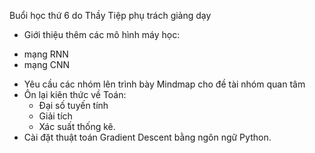 ﻿Buổi học thứ 6 do Thầy Tiệp phụ trách giảng dạy
- Giới thiệu thêm các mô hình máy học:
+ mạng RNN 
+ mạng CNN
- Yêu cầu các nhóm lên trình bày Mindmap cho đề tài nhóm quan tâm
- Ôn lại kiên thức về Toán:
  + Đại số tuyến tính
  + Giải tích
  + Xác suất thống kê.
 - Cài đặt thuật toán Gradient Descent bằng ngôn ngữ Python.
